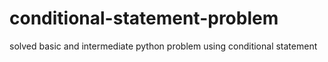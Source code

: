 # conditional-statement-problem
solved basic and intermediate python problem using conditional statement
